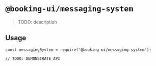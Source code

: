 # `@booking-ui/messaging-system`

> TODO: description

## Usage

```
const messagingSystem = require('@booking-ui/messaging-system');

// TODO: DEMONSTRATE API
```
